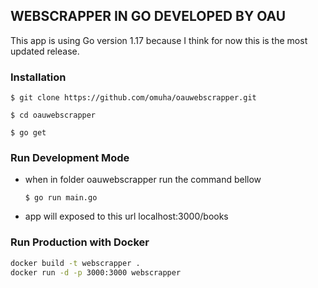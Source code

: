 ## WEBSCRAPPER IN GO DEVELOPED BY OAU
This  app is using Go version 1.17 because I think for now this is the most updated release. 

### Installation
 
```
$ git clone https://github.com/omuha/oauwebscrapper.git

$ cd oauwebscrapper

$ go get
```

### Run Development Mode

- when in folder oauwebscrapper run the command bellow
    ```
    $ go run main.go
    ```
- app will exposed to this url localhost:3000/books


### Run Production with Docker

```bash
docker build -t webscrapper .
docker run -d -p 3000:3000 webscrapper
```
